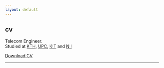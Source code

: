 ```yaml
---
layout: default
---
```


## cv

Telecom Engineer. <br/>
Studied at [KTH](https://www.kth.se), [UPC](https://www.upc.edu/en), [KIT](https://www.kit.edu/english) and [NII](https://www.nii.ac.jp/en/)

[Download CV](files/CV/CV.pdf)

<hr>

<a href="{{ site.baseurl }}/index.html"><i class='fa fa-home'></i>
 
